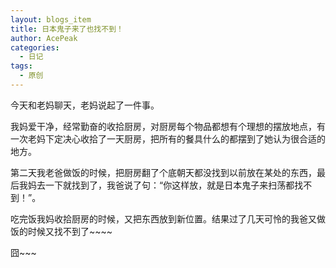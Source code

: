```yaml
---
layout: blogs_item
title: 日本鬼子来了也找不到！
author: AcePeak
categories:
  - 日记
tags:
  - 原创
---
```


今天和老妈聊天，老妈说起了一件事。

我妈爱干净，经常勤奋的收拾厨房，对厨房每个物品都想有个理想的摆放地点，有一次老妈下定决心收拾了一天厨房，把所有的餐具什么的都摆到了她认为很合适的地方。

第二天我老爸做饭的时候，把厨房翻了个底朝天都没找到以前放在某处的东西，最后我妈去一下就找到了，我爸说了句：“你这样放，就是日本鬼子来扫荡都找不到！”。

吃完饭我妈收拾厨房的时候，又把东西放到新位置。结果过了几天可怜的我爸又做饭的时候又找不到了~~~~

囧~~~
